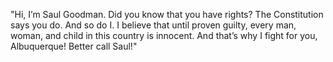 "Hi, I’m Saul Goodman. Did you know that you have rights? 
The Constitution says you do. And so do I. 
I believe that until proven guilty, every man, woman, and child in this country is innocent.
And that’s why I fight for you, Albuquerque! Better call Saul!"
